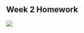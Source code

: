 ## Week 2 Homework 
<img src ="https://raw.githubusercontent.com/marlisee/PSAM_1028/master/Week2/Screen%20Shot%202018-02-01%20at%208.10.53%20PM.png">

